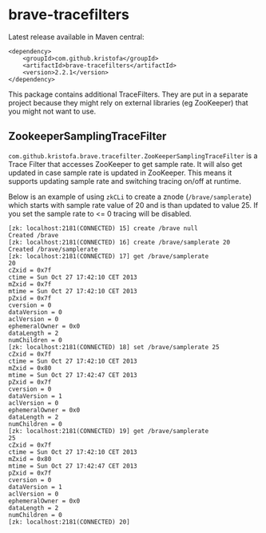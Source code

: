 # brave-tracefilters #

Latest release available in Maven central:

    <dependency>
        <groupId>com.github.kristofa</groupId>
        <artifactId>brave-tracefilters</artifactId>
        <version>2.2.1</version>
    </dependency>


This package contains additional TraceFilters. They are put in a separate project because
they might rely on external libraries (eg ZooKeeper) that you might not want to use.

## ZookeeperSamplingTraceFilter ##

`com.github.kristofa.brave.tracefilter.ZooKeeperSamplingTraceFilter` is a Trace Filter 
that accesses ZooKeeper to get sample rate. It will also get updated in case sample rate
is updated in ZooKeeper. This means it supports updating sample rate and switching tracing on/off at runtime.

Below is an example of using `zkCLi` to create a znode (`/brave/samplerate`) which starts with sample rate 
value of 20 and is than updated to value 25. If you set the sample rate to <= 0 tracing will be disabled.


    [zk: localhost:2181(CONNECTED) 15] create /brave null
    Created /brave
    [zk: localhost:2181(CONNECTED) 16] create /brave/samplerate 20
    Created /brave/samplerate
    [zk: localhost:2181(CONNECTED) 17] get /brave/samplerate
    20
    cZxid = 0x7f
    ctime = Sun Oct 27 17:42:10 CET 2013
    mZxid = 0x7f
    mtime = Sun Oct 27 17:42:10 CET 2013
    pZxid = 0x7f
    cversion = 0
    dataVersion = 0
    aclVersion = 0
    ephemeralOwner = 0x0
    dataLength = 2
    numChildren = 0
    [zk: localhost:2181(CONNECTED) 18] set /brave/samplerate 25
    cZxid = 0x7f
    ctime = Sun Oct 27 17:42:10 CET 2013
    mZxid = 0x80
    mtime = Sun Oct 27 17:42:47 CET 2013
    pZxid = 0x7f
    cversion = 0
    dataVersion = 1
    aclVersion = 0
    ephemeralOwner = 0x0
    dataLength = 2
    numChildren = 0
    [zk: localhost:2181(CONNECTED) 19] get /brave/samplerate
    25
    cZxid = 0x7f
    ctime = Sun Oct 27 17:42:10 CET 2013
    mZxid = 0x80
    mtime = Sun Oct 27 17:42:47 CET 2013
    pZxid = 0x7f
    cversion = 0
    dataVersion = 1
    aclVersion = 0
    ephemeralOwner = 0x0
    dataLength = 2
    numChildren = 0
    [zk: localhost:2181(CONNECTED) 20]
